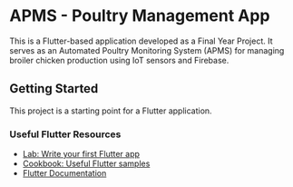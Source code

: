 # APMS - Poultry Management App

This is a Flutter-based application developed as a Final Year Project. It serves as an Automated Poultry Monitoring System (APMS) for managing broiler chicken production using IoT sensors and Firebase.

## Getting Started

This project is a starting point for a Flutter application.

### Useful Flutter Resources

- [Lab: Write your first Flutter app](https://docs.flutter.dev/get-started/codelab)
- [Cookbook: Useful Flutter samples](https://docs.flutter.dev/cookbook)
- [Flutter Documentation](https://docs.flutter.dev/)
